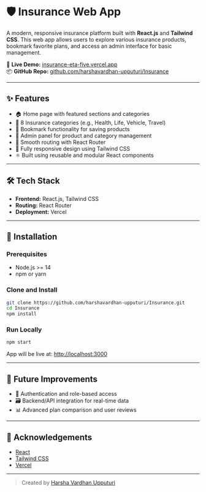 # 🛡️ Insurance Web App

A modern, responsive insurance platform built with **React.js** and **Tailwind CSS**. This web app allows users to explore various insurance products, bookmark favorite plans, and access an admin interface for basic management.

🔗 **Live Demo:** [insurance-eta-five.vercel.app](https://insurance-eta-five.vercel.app/)  
📦 **GitHub Repo:** [github.com/harshavardhan-upputuri/Insurance](https://github.com/harshavardhan-upputuri/Insurance/)

---

## ✨ Features

- 🏠 Home page with featured sections and categories  
- 📂 8 Insurance categories (e.g., Health, Life, Vehicle, Travel)  
- 📌 Bookmark functionality for saving products  
- 🔐 Admin panel for product and category management  
- 🎯 Smooth routing with React Router  
- 📱 Fully responsive design using Tailwind CSS  
- ⚛️ Built using reusable and modular React components  

---

## 🛠️ Tech Stack

- **Frontend:** React.js, Tailwind CSS  
- **Routing:** React Router  
- **Deployment:** Vercel  

---

## 🚀 Installation

### Prerequisites

- Node.js >= 14  
- npm or yarn  

### Clone and Install

```bash
git clone https://github.com/harshavardhan-upputuri/Insurance.git
cd Insurance
npm install
```

### Run Locally

```bash
npm start
```

App will be live at: [http://localhost:3000](http://localhost:3000)

---

## 🧠 Future Improvements

- 🔑 Authentication and role-based access  
- 🗃️ Backend/API integration for real-time data  
- 📊 Advanced plan comparison and user reviews  

---

## 🙌 Acknowledgements

- [React](https://reactjs.org/)  
- [Tailwind CSS](https://tailwindcss.com/)  
- [Vercel](https://vercel.com/)  

---

> Created   by [Harsha Vardhan Upputuri](https://github.com/harshavardhan-upputuri)
